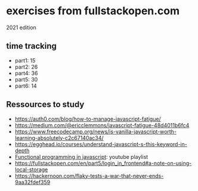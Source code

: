 # exercises from fullstackopen.com

2021 edition

## time tracking

- part1: 15
- part2: 26
- part4: 36
- part5: 30
- part6: 14

## Ressources to study

- https://auth0.com/blog/how-to-manage-javascript-fatigue/
- https://medium.com/@ericclemmons/javascript-fatigue-48d4011b6fc4
- https://www.freecodecamp.org/news/is-vanilla-javascript-worth-learning-absolutely-c2c67140ac34/
- https://egghead.io/courses/understand-javascript-s-this-keyword-in-depth
- [Functional programming in javascript](https://www.youtube.com/playlist?list=PL0zVEGEvSaeEd9hlmCXrk5yUyqUag-n84): youtube playlist
- https://fullstackopen.com/en/part5/login_in_frontend#a-note-on-using-local-storage
- https://hackernoon.com/flaky-tests-a-war-that-never-ends-9aa32fdef359
